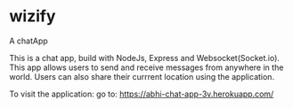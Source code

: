 # wizify

A chatApp

This is a chat app, build with NodeJs, Express and Websocket(Socket.io). 
This app allows users to send and receive messages from anywhere in the world. 
Users can also share their currrent location using the application.

To visit the application: go to: https://abhi-chat-app-3v.herokuapp.com/
